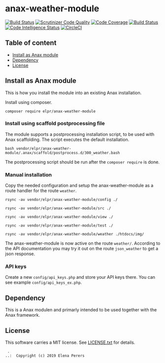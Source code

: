 # anax-weather-module

[![Build Status](https://travis-ci.org/pererselena/anax-weather-module.svg?branch=master)](https://travis-ci.org/pererselena/anax-weather-module)
[![Scrutinizer Code Quality](https://scrutinizer-ci.com/g/pererselena/anax-weather-module/badges/quality-score.png?b=master)](https://scrutinizer-ci.com/g/pererselena/anax-weather-module/?branch=master)
[![Code Coverage](https://scrutinizer-ci.com/g/pererselena/anax-weather-module/badges/coverage.png?b=master)](https://scrutinizer-ci.com/g/pererselena/anax-weather-module/?branch=master)
[![Build Status](https://scrutinizer-ci.com/g/pererselena/anax-weather-module/badges/build.png?b=master)](https://scrutinizer-ci.com/g/pererselena/anax-weather-module/build-status/master)
[![Code Intelligence Status](https://scrutinizer-ci.com/g/pererselena/anax-weather-module/badges/code-intelligence.svg?b=master)](https://scrutinizer-ci.com/code-intelligence)
[![CircleCI](https://circleci.com/gh/pererselena/anax-weather-module.svg?style=svg)](https://circleci.com/gh/pererselena/anax-weather-module)

Table of content
------------------------------------

* [Install as Anax module](#Install-as-Anax-module)
* [Dependency](#Dependency)
* [License](#License)



Install as Anax module
------------------------------------

This is how you install the module into an existing Anax installation.

Install using composer.

```
composer require elpr/anax-weather-module
```

### Install using scaffold postprocessing file


The module supports a postprocessing installation script, to be used with Anax scaffolding. The script executes the default installation.

```text
bash vendor/elpr/anax-weather-module/.anax/scaffold/postprocess.d/300_weather.bash
```

The postprocessing script should be run after the `composer require` is done.

### Manual installation

Copy the needed configuration and setup the anax-weather-module as a route handler for the route `weather`.

```
rsync -av vendor/elpr/anax-weather-module/config ./
```

```
rsync -av vendor/elpr/anax-weather-module/src ./
```

```
rsync -av vendor/elpr/anax-weather-module/view ./
```

```
rsync -av vendor/elpr/anax-weather-module/test ./
```

```
rsync -av vendor/elpr/anax-weather-module/weather ./htdocs/img/
```

The anax-weather-module is now active on the route `weather/`. According to the API documentation you may try it out on the route `json_weather` to get a json response.

### API keys

Create a new `config/api_keys.php` and store your API keys there. You can see example `config/api_keys_ex.php`.


Dependency
------------------

This is a Anax modulen and primarly intended to be used together with the Anax framework.



License
------------------

This software carries a MIT license. See [LICENSE.txt](LICENSE.txt) for details.



```
 .  
..:  Copyright (c) 2019 Elena Perers
```